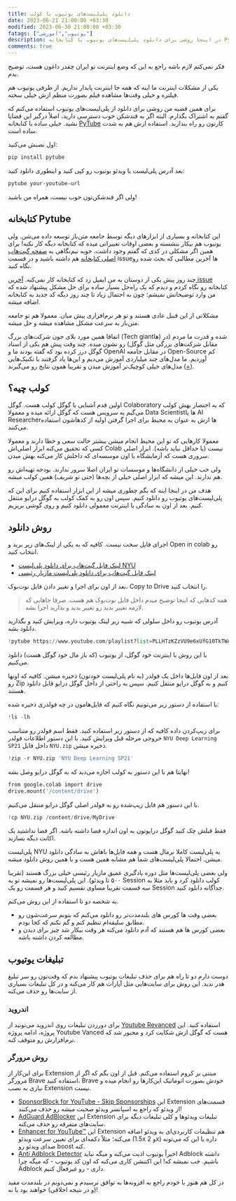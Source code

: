 ```yaml
---
title: دانلود پلی‌لیست‌های یوتیوب با کولب
date: 2023-06-21 21:00:00 +03:30
modified: 2023-06-30 21:00:00 +03:30
fatags: ["یوتیوب","آموزشی"]
description: در اینجا روشی برای دانلود پلی‌لیست‌های یوتیوب با کتابخانه Pytube معرفی می‌کنم. 
comments: true
---
```


فکر نمی‌کنم لازم باشه راجع به این که وضع اینترنت تو ایران چقدر داغون هست، توضیح بدم. 

یکی از مشکلات اینترنت ما اینه که همه جا اینترنت پایدار نداریم. از طرفی یوتیوب هم فیلتره و خیلی وقت‌ها مشاهده فیلم بصورت منظم ازش خیلی سخته. 

برای همین قضیه من روشی برای دانلود از پلی‌لیست‌های یوتیوب استفاده می‌کنم که گفتم به اشتراک بگذارم. البته اگر به قندشکن خوب دسترسی دارید، اصلاً درگیر این قضایا نشید. خیلی ساده با کتابخانه [PyTube](https://pytube.io/en/latest/) کارتون رو راه بندازید. استفاده ازش هم به شدت ساده است. 

اول نصبش می‌کنید:
```bash
pip install pytube
```
بعد آدرس پلی‌لیست یا ویدئو یوتیوب رو کپی کنید و اینطوری دانلود کنید:
```bash
pytube your-youtube-url
```

ولی اگر قندشکن‌تون خوب نیست، همراه من باشید! 

## کتابخانه Pytube
این کتابخانه و بسیاری از ابزارهای دیگه توسط جامعه متن‌باز توسعه داده می‌شن. ولی یوتیوب هم بیکار ننشسته و بعضی اوقات تغییراتی میده که کتابخانه دیگه کار نکنه! برای همین اگر مشکلی در کدی که گفتم وجود داشت، خوبه نیم‌نگاهی به [صفحه گیت‌هاب اصلی کتابخانه](https://github.com/pytube/pytube) هم داشته باشید و در قسمت issueها آخرین مطالبی که بحث شده رو نگاه کنید. 

چند روز پیش یکی از دوستان به من ایمیل زد که کتابخانه کار نمی‌کنه. [آخرین issue](https://github.com/pytube/pytube/issues/1684) کتابخانه رو نگاه کردم و دیدم که یک راه‌حل بسیار ساده برای حل مشکل پیشنهاد شده که من وارد توضیحاتش نمیشم؛ چون به احتمال زیاد تا چند روز دیگه کد جدید به کتابخانه اضافه میشه. 

مشکلاتی از این قبیل عادی هستند و تو هر نرم‌افزاری پیش میان. معمولا هم تو جامعه متن‌باز به سرعت مشکل مشاهده میشه و حل میشه. 

اتفاقا همین مورد بلای جون شرکت‌های بزرگ (Tech giantها) شده و قدرت ما مردم (در مقابل شرکت‌های بزرگی مثل گوگل) رو نشون میده. چند وقت پیش هم یکی از اسناد گوگل درز کرده بود که گفته بودند ما و OpenAI در مقابل جامعه Open-Source کم آوردیم. ما مدل‌های چند میلیاردی آموزش می‌دیم و این‌ها یاد گرفتند با تکنیک‌هایی مدل‌های خیلی کوچیک‌تر آموزش میدن و تقریبا همون نتایج رو می‌گیرند ([+](https://www.theguardian.com/technology/2023/may/05/google-engineer-open-source-technology-ai-openai-chatgpt)).

## کولب چیه؟
اولین قدم آشنایی با گوگل کولب هست. گوگل Colaboratory که به اختصار بهش کولب می‌گیم یه سرویس هست که گوگل ارائه میده و معمولا Data Scientistها یا AI Researcherها ازش به عنوان یه محیط برای اجرا گرفتن اولیه از کدهاشون استفاده می‌کنند. 

معمولا کارهایی که تو این محیط انجام میشن بیشتر حالت سعی و خطا دارند و معمولا کسی که تحقیق می‌کنه ابزار اصلی‌اش Colab نیست (یا حداقل نباید باشه). ابزار اصلی سروری هست که آزمایشگاه یا اون موسسه‌ای که داخلش کار می‌کنه بهش میدن.

ولی خب خیلی از دانشگاه‌ها و موسسات تو ایران اصلا سرور ندارند. بودجه تهیه‌اش رو هم ندارند. این میشه که ابزار اصلی خیلی از بچه‌ها (حتی تو شریف) همین کولب میشه. 

هدف من در اینجا اینه که بگم چطوری میشه از این ابزار استفاده کنیم برای این که پلی‌لیست‌های یوتیوب رو دانلود کنیم. سپس اون رو به کمک کولب به گوگل‌ درایو منتقل کنیم. بعد از اون به سادگی با اینترنت معمولی دانلود کنیم و روی گوشی بریزیم.

## روش دانلود
اجرای فایل سخت نیست. کافیه که به یکی از لینک‌های زیر برید و Open in colab رو انتخاب کنید. 

- [لینک فایل گیت‌هاب برای دانلود پلی‌لیست NYU ](https://github.com/pourmand1376/Notebooks/blob/main/DownloadNYUDeepLearning.ipynb)
- [لینک فایل گیت‌هاب برای دانلود پلی‌لیست مازیار رئیسی ](https://github.com/pourmand1376/Notebooks/blob/main/DownloadMaziar.ipynb)

بعد از اون برای اجرا و تغییر دادن فایل نوت‌بوک، Copy to Drive را انتخاب کنید. 

> همه کدهایی که اینجا توضیح میدم داخل فایل نوت‌بوک هم هست. صرفا جاهایی که لازمه تغییر بدید رو تغییر بدید و بذارید اجرا بشه. 

آدرس یوتیوب رو داخل سلولی که شبیه زیر لینک یوتیوب داره، ویرایش کنید و بگذارید دانلود بشه.
```python
!pytube https://www.youtube.com/playlist?list=PLLHTzKZzVU9e6xUfG10TkTWApKSZCzuBI
```

با این روش با اینترنت خود گوگل، از یوتیوب (که باز مال خود گوگل هست) دانلود می‌کنیم. 

بعد از اون فایل‌ها داخل یک فولدر (به نام پلی‌لیست خودتون) ذخیره میشن. کافیه که اونها رو Zip کنیم و به گوگل درایو منتقل کنیم. سپس به راحتی از داخل گوگل درایو قابل دانلود هستند. 

با استفاده از دستور زیر می‌تونیم نگاه کنیم که فایل‌هامون در چه فولدری ذخیره شده:
```python
!ls -lh
```

برای زیپ‌کردن داده کافیه که از دستور زیر استفاده کنید. فقط اسم فولدر رو متناسب خروجی مرحله قبل ویرایش کنید. با این دستور اطلاعات فولدر `NYU Deep Learning SP21` داخل فایل `NYU.zip` ذخیره میشن. 

```python
!zip -r NYU.zip 'NYU Deep Learning SP21'
```
نهایتا هم با این دستور به کولب اجازه می‌دید که به گوگل درایو وصل بشه!
```python
from google.colab import drive
drive.mount('/content/drive')
```

با این دستور هم فایل زیپ‌شده رو به فولدر اصلی گوگل درایو منتقل می‌کنیم.
```python
!cp NYU.zip /content/drive/MyDrive
```

فقط قبلش چک کنید گوگل درایو‌تون به اون اندازه فضا داشته باشه. اگر فضا نداشتید یک اکانت دیگه بسازید. 

پلی‌لیست NYU یه پلی‌لیست کاملا نرمال هست و همه فایل‌ها باهاش به سادگی دانلود میشن. احتمالا پلی‌لیست‌های شما هم مشابه همین هست و با همین روش دانلود میشه. 

ولی بعضی پلی‌لیست‌ها مثل دوره یادگیری عمیق مازیار رئیسی خیلی بزرگ هستند (تقریبا ۵۰۰ تا ویدئو). این پلی‌لیست‌ها رو نمیشه تو یه Session کولب دانلود کرد و باید مثلا به سه قسمت تقریبا مساوی تقسیم کنید و هر قسمت رو یک Session جداگانه دانلود کنید. 

به شخصه دو تا استفاده از این روش می‌کنم. 
- بعضی وقت ها کورس های بلندمدت‌تر رو دانلود می‌کنم که بتونم سرعت‌شون رو مطابق سلیقه‌ام تنظیم کنم و گم نکنم که کجا بودم. 
- بعضی کورس ها هم هستند که آدم دانلود می‌کنه هر وقت بیکار شد چیز برای دیدن و مطالعه کردن داشته باشه. 


## تبلیغات یوتیوب
دوست دارم دو تا راه هم برای حذف تبلیغات یوتیوب پیشنهاد بدم که وقت‌تون رو سر تبلیغ هدر ندید. این روش برای سایت‌هایی مثل آپارات هم کار می‌کنه و در کل تبلیغات بسیاری از سایت‌ها رو حذف می‌کنه. 

### اندروید
برای دورزدن تبلیغات روی اندروید می‌تونید از [Youtube Revanced](https://revanced.net/) استفاده کنید. این پروژه، ادامه پروژه Youtube Vanced هست که گوگل ازش شکایت کرد و مجبور شد که نرم‌افزارش رو متوقف کنه. 

### روش مرورگر
برای این‌کار از Extension مبتنی بر کروم استفاده می‌کنم. قبل از اون بگم که اگر از مرورگر Brave استفاده کنید، Brave خودش بصورت اتوماتیک این‌کارها رو انجام میده و نیازی به نصب Extension نیست. 

- [SponsorBlock for YouTube - Skip Sponsorships](https://chrome.google.com/webstore/detail/sponsorblock-for-youtube/mnjggcdmjocbbbhaepdhchncahnbgone)
این Extension قسمت‌های از ویدئو که راجع به اسپانسر ویدئو صحبت میشه رو حذف می‌کنند! 
- [AdGuard AdBlocker](https://chrome.google.com/webstore/detail/adguard-adblocker/bgnkhhnnamicmpeenaelnjfhikgbkllg)
این Extension تبلیغات ویدئوها و کلی تبلیغات دیگه برای سایت‌های متفرقه رو حذف می‌کنه. 
- [Enhancer for YouTube™](https://chrome.google.com/webstore/detail/enhancer-for-youtube/ponfpcnoihfmfllpaingbgckeeldkhle)
این Extension هم تنظیمات کاربردی‌ای به ویدئو اضافه می‌کنه؛ مثلاً دکمه‌ای برای تعیین سرعت ویدئو (1.5x و 2x) داره یا این که می‌تونه صدای ویدئو رو boost کنه.
- [Anti Adblock Detector](https://chromewebstore.google.com/detail/anti-adblock-detector/kjhdffcfinhkdfbbhjlfoadcdfgihmlp?hl=de)
اخیراً یوتیوب اذیت می‌کنه و میگه نباید Adblock داشته باشیم. خب نمیشه که! این اکتنشن کاری می‌کنه که اون کد یوتیوب - که میگه چرا Adblock داری - رو غیرفعال کنیم. 

در کل هم هنوز با خودم راجع به افزونه‌ها به توافق نرسیدم و نمی‌دونم در بلندمدت مفید (و در نتیجه اخلاقی) خواهند بود یا نه! 